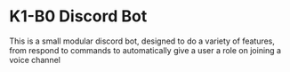 # K1-B0 Discord Bot

This is a small modular discord bot, designed to do a variety of features, from respond to commands to automatically
give a user a role on joining a voice channel
